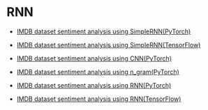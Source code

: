 # RNN  

* [IMDB dataset sentiment analysis using SimpleRNN(PyTorch)](https://github.com/galaxy1014/TorchAndTensorflow/blob/main/RNN/IMDB%20dataset%20sentiment%20analysis%20using%20SimpleRNN(PyTorch).py)

* [IMDB dataset sentiment analysis using SimpleRNN(TensorFlow)](https://github.com/galaxy1014/TorchAndTensorflow/blob/main/RNN/IMDB%20dataset%20sentiment%20analysis%20using%20SimpleRNN(TensorFlow).py)  

* [IMDB dataset sentiment analysis using CNN(PyTorch)](https://github.com/galaxy1014/TorchAndTensorflow/blob/main/RNN/IMDB%20dataset%20sentiment%20analysis%20using%20CNN(PyTorch).py)

* [IMDB dataset sentiment analysis using n_gram(PyTorch)](https://github.com/galaxy1014/TorchAndTensorflow/blob/main/RNN/IMDB%20dataset%20sentiment%20analysis%20using%20n_gram(PyTorch).py)  

* [IMDB dataset sentiment analysis using RNN(PyTorch)](https://github.com/galaxy1014/TorchAndTensorflow/blob/main/RNN/IMDB%20dataset%20sentiment%20analysis%20using%20RNN(PyTorch).py)  

* [IMDB dataset sentiment analysis using RNN(TensorFlow)](https://github.com/galaxy1014/TorchAndTensorflow/blob/main/RNN/IMDB%20dataset%20sentiment%20analysis%20using%20RNN(TensorFlow).py)
